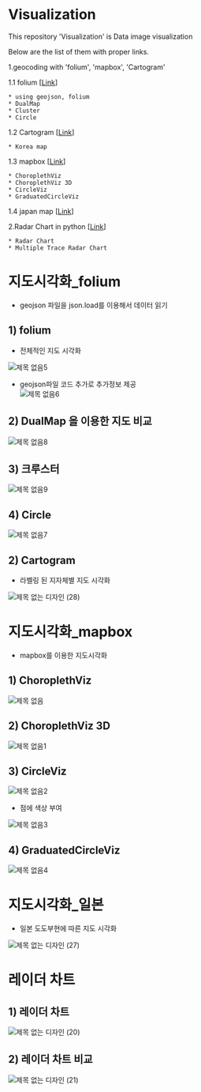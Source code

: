 # Visualization
This repository 'Visualization' is Data image visualization

Below are the list of them with proper links.

1.geocoding with 'folium', 'mapbox', 'Cartogram'

  1.1 folium [[Link](https://github.com/mjs1995/Visualization/blob/main/%5B%EC%8B%9C%EA%B0%81%ED%99%94%5D%20%EC%A7%80%EB%8F%84%EC%8B%9C%EA%B0%81%ED%99%94_folium.ipynb)]
    
    * using geojson, folium
    * DualMap
    * Cluster 
    * Circle
  
  1.2 Cartogram [[Link](https://github.com/mjs1995/Visualization/blob/main/%5B%EC%8B%9C%EA%B0%81%ED%99%94%5D%20%EC%A7%80%EB%8F%84%EC%8B%9C%EA%B0%81%ED%99%94_Cartogram.ipynb)]
    
    * Korea map
 
 1.3 mapbox [[Link](https://github.com/mjs1995/Visualization/blob/main/%5B%EC%8B%9C%EA%B0%81%ED%99%94%5D%20%EC%A7%80%EB%8F%84%EC%8B%9C%EA%B0%81%ED%99%94_mapbox.ipynb)]
    
    * ChoroplethViz
    * ChoroplethViz 3D
    * CircleViz
    * GraduatedCircleViz
  
  1.4 japan map [[Link](https://github.com/mjs1995/Visualization/blob/main/%5B%EC%8B%9C%EA%B0%81%ED%99%94%5D%20%EC%A7%80%EB%8F%84%EC%8B%9C%EA%B0%81%ED%99%94_%EC%9D%BC%EB%B3%B8.ipynb)]

2.Radar Chart in python [[Link](https://github.com/mjs1995/Visualization/blob/main/%5B%EC%8B%9C%EA%B0%81%ED%99%94%5D%20%EB%A0%88%EC%9D%B4%EB%8D%94%EC%B0%A8%ED%8A%B8.ipynb)]
  
    * Radar Chart 
    * Multiple Trace Radar Chart
 
# 지도시각화_folium
- geojson 파일을 json.load를 이용해서 데이터 읽기

## 1) folium
- 전체적인 지도 시각화

![제목 없음5](https://user-images.githubusercontent.com/47103479/104314671-1c2c2600-551d-11eb-95a8-3e8c1aa25ecc.png)
- geojson파일 코드 추가로 추가정보 제공  
![제목 없음6](https://user-images.githubusercontent.com/47103479/104314676-1d5d5300-551d-11eb-927c-4e52e735f91c.png)

## 2) DualMap 을 이용한 지도 비교 
![제목 없음8](https://user-images.githubusercontent.com/47103479/104314677-1df5e980-551d-11eb-82eb-907286b53c44.png)

## 3) 크루스터
![제목 없음9](https://user-images.githubusercontent.com/47103479/104314678-1e8e8000-551d-11eb-8e78-ff50e2d47ff0.png)

## 4) Circle
![제목 없음7](https://user-images.githubusercontent.com/47103479/104314679-1e8e8000-551d-11eb-853f-71e29f10aeb2.png)

## 2) Cartogram 
- 라벨링 된 지자체별 지도 시각화

![제목 없는 디자인 (28)](https://user-images.githubusercontent.com/47103479/104179332-02241200-544f-11eb-8f92-2dcbeab27490.png)

# 지도시각화_mapbox
- mapbox를 이용한 지도시각화

## 1) ChoroplethViz
![제목 없음](https://user-images.githubusercontent.com/47103479/104314069-3dd8dd80-551c-11eb-9aac-d94f207f0cc2.png)

## 2) ChoroplethViz 3D
![제목 없음1](https://user-images.githubusercontent.com/47103479/104314071-3f0a0a80-551c-11eb-9fe2-9c278929d34b.png)

## 3) CircleViz
![제목 없음2](https://user-images.githubusercontent.com/47103479/104314072-3f0a0a80-551c-11eb-80b7-5c5e2e00ad21.png)

- 점에 색상 부여

![제목 없음3](https://user-images.githubusercontent.com/47103479/104314074-3fa2a100-551c-11eb-8904-878ebe533679.png)

## 4) GraduatedCircleViz
![제목 없음4](https://user-images.githubusercontent.com/47103479/104314076-403b3780-551c-11eb-83be-b9cb53a37c11.png)


# 지도시각화_일본
- 일본 도도부현에 따른 지도 시각화

![제목 없는 디자인 (27)](https://user-images.githubusercontent.com/47103479/104178834-4bc02d00-544e-11eb-9304-d7406bff8418.png)


# 레이더 차트
## 1) 레이더 차트 

![제목 없는 디자인 (20)](https://user-images.githubusercontent.com/47103479/104157367-59fe5100-542e-11eb-94b4-95b2082b1b3f.png)

## 2) 레이더 차트 비교
![제목 없는 디자인 (21)](https://user-images.githubusercontent.com/47103479/104157368-5b2f7e00-542e-11eb-97ad-383441fe8c33.png)
